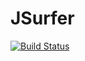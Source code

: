 # JSurfer

[![Build Status](https://github.com/lneisenman/JSurfer.jl/actions/workflows/CI.yml/badge.svg?branch=main)](https://github.com/lneisenman/JSurfer.jl/actions/workflows/CI.yml?query=branch%3Amain)
